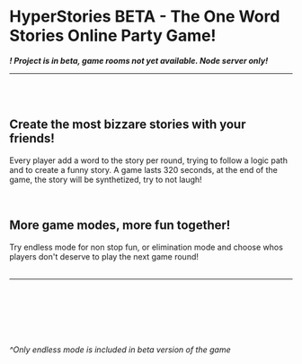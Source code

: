 # HyperStories BETA - The One Word Stories Online Party Game!
***! Project is in beta, game rooms not yet available. Node server only!***
***
<br>
<br>

## Create the most bizzare stories with your friends!
Every player add a word to the story per round, trying to follow a logic path and to create a funny story. A game lasts 320 seconds, at the end of the game, the story will be synthetized, try to not laugh!

<br>

## More game modes, more fun together!
Try endless mode for non stop fun, or elimination mode and choose whos players don't deserve to play the next game round!
<br></br>
***
<br></br>
<br></br>
<br></br>
*^Only endless mode is included in beta version of the game*
